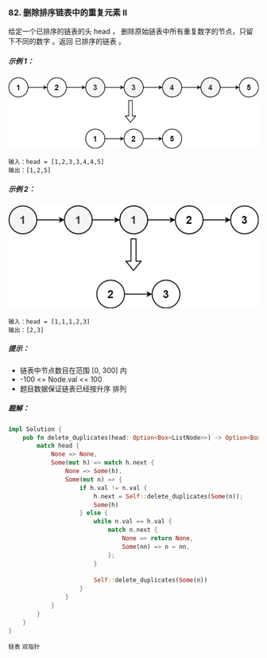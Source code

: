 ### 82. 删除排序链表中的重复元素 II

给定一个已排序的链表的头 head ， 删除原始链表中所有重复数字的节点，只留下不同的数字 。返回 已排序的链表 。



##### 示例 1：
![img.png](img.png)
```
输入：head = [1,2,3,3,4,4,5]
输出：[1,2,5]
```

##### 示例 2：
![img_1.png](img_1.png)
```
输入：head = [1,1,1,2,3]
输出：[2,3]
```

##### 提示：
- 链表中节点数目在范围 [0, 300] 内
- -100 <= Node.val <= 100
- 题目数据保证链表已经按升序 排列

##### 题解：
```rust
impl Solution {
    pub fn delete_duplicates(head: Option<Box<ListNode>>) -> Option<Box<ListNode>> {
        match head {
            None => None,
            Some(mut h) => match h.next {
                None => Some(h),
                Some(mut n) => {
                    if h.val != n.val {
                        h.next = Self::delete_duplicates(Some(n));
                        Some(h)
                    } else {
                        while n.val == h.val {
                            match n.next {
                                None => return None,
                                Some(nn) => n = nn,
                            };
                        }

                        Self::delete_duplicates(Some(n))
                    }
                }
            }
        }
    }
}
```

`链表` `双指针`

